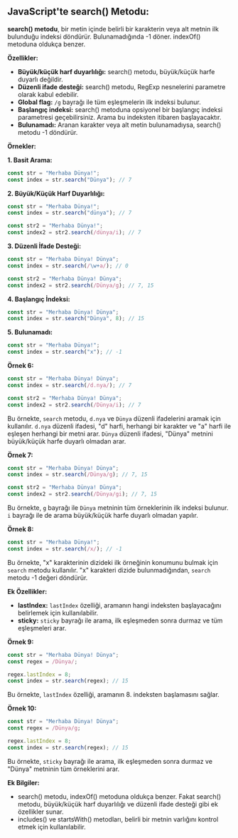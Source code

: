 ## JavaScript'te search() Metodu:


**search() metodu**, bir metin içinde belirli bir karakterin veya alt metnin ilk bulunduğu indeksi döndürür. Bulunamadığında -1 döner. indexOf() metoduna oldukça benzer.

**Özellikler:**

* **Büyük/küçük harf duyarlılığı:** search() metodu, büyük/küçük harfe duyarlı değildir.
* **Düzenli ifade desteği:** search() metodu, RegExp nesnelerini parametre olarak kabul edebilir.
* **Global flag:** `/g` bayrağı ile tüm eşleşmelerin ilk indeksi bulunur.
* **Başlangıç ​​indeksi:** search() metoduna opsiyonel bir başlangıç ​​indeksi parametresi geçebilirsiniz. Arama bu indeksten itibaren başlayacaktır.
* **Bulunamadı:** Aranan karakter veya alt metin bulunamadıysa, search() metodu -1 döndürür.

**Örnekler:**

**1. Basit Arama:**

```javascript
const str = "Merhaba Dünya!";
const index = str.search("Dünya"); // 7
```

**2. Büyük/Küçük Harf Duyarlılığı:**

```javascript
const str = "Merhaba Dünya!";
const index = str.search("dünya"); // 7

const str2 = "Merhaba Dünya!";
const index2 = str2.search(/dünya/i); // 7
```

**3. Düzenli İfade Desteği:**

```javascript
const str = "Merhaba Dünya! Dünya";
const index = str.search(/\w+a/); // 0

const str2 = "Merhaba Dünya! Dünya";
const index2 = str2.search(/Dünya/g); // 7, 15
```

**4. Başlangıç ​​İndeksi:**

```javascript
const str = "Merhaba Dünya! Dünya";
const index = str.search("Dünya", 8); // 15
```

**5. Bulunamadı:**

```javascript
const str = "Merhaba Dünya!";
const index = str.search("x"); // -1
```



**Örnek 6:**

```javascript
const str = "Merhaba Dünya! Dünya";
const index = str.search(/d.nya/); // 7

const str2 = "Merhaba Dünya! Dünya";
const index2 = str2.search(/Dünya/i); // 7
```

Bu örnekte, `search` metodu, `d.nya` ve `Dünya` düzenli ifadelerini aramak için kullanılır. `d.nya` düzenli ifadesi, "d" harfi, herhangi bir karakter ve "a" harfi ile eşleşen herhangi bir metni arar. `Dünya` düzenli ifadesi, "Dünya" metnini büyük/küçük harfe duyarlı olmadan arar.

**Örnek 7:**

```javascript
const str = "Merhaba Dünya! Dünya";
const index = str.search(/Dünya/g); // 7, 15

const str2 = "Merhaba Dünya! Dünya";
const index2 = str2.search(/Dünya/gi); // 7, 15
```

Bu örnekte, `g` bayrağı ile `Dünya` metninin tüm örneklerinin ilk indeksi bulunur. `i` bayrağı ile de arama büyük/küçük harfe duyarlı olmadan yapılır.

**Örnek 8:**

```javascript
const str = "Merhaba Dünya!";
const index = str.search(/x/); // -1
```

Bu örnekte, "x" karakterinin dizideki ilk örneğinin konumunu bulmak için `search` metodu kullanılır. "x" karakteri dizide bulunmadığından, `search` metodu -1 değeri döndürür.

**Ek Özellikler:**

* **lastIndex:** `lastIndex` özelliği, aramanın hangi indeksten başlayacağını belirlemek için kullanılabilir.
* **sticky:** `sticky` bayrağı ile arama, ilk eşleşmeden sonra durmaz ve tüm eşleşmeleri arar.

**Örnek 9:**

```javascript
const str = "Merhaba Dünya! Dünya";
const regex = /Dünya/;

regex.lastIndex = 8;
const index = str.search(regex); // 15
```

Bu örnekte, `lastIndex` özelliği, aramanın 8. indeksten başlamasını sağlar.

**Örnek 10:**

```javascript
const str = "Merhaba Dünya! Dünya";
const regex = /Dünya/g;

regex.lastIndex = 8;
const index = str.search(regex); // 15
```

Bu örnekte, `sticky` bayrağı ile arama, ilk eşleşmeden sonra durmaz ve "Dünya" metninin tüm örneklerini arar.


**Ek Bilgiler:**

* search() metodu, indexOf() metoduna oldukça benzer. Fakat search() metodu, büyük/küçük harf duyarlılığı ve düzenli ifade desteği gibi ek özellikler sunar.
* includes() ve startsWith() metodları, belirli bir metnin varlığını kontrol etmek için kullanılabilir.
